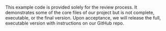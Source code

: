 This example code is provided solely for the review process. It demonstrates some of the core files of our project but is not complete, executable, or the final version. Upon acceptance, we will release the full, executable version with instructions on our GitHub repo. 